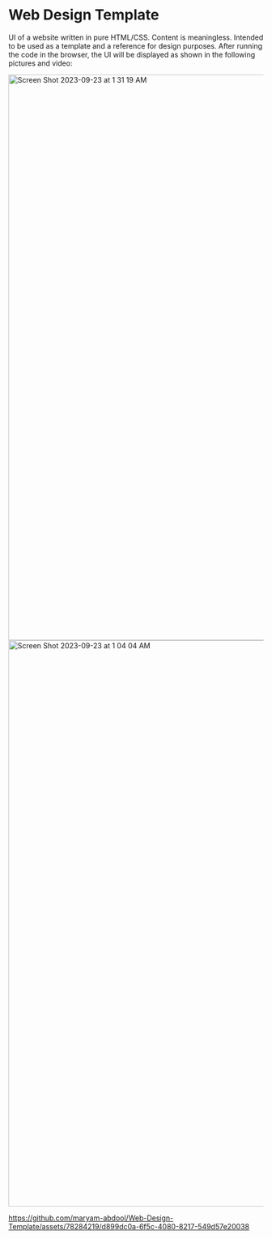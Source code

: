 # Web Design Template
 
UI of a website written in pure HTML/CSS. Content is meaningless. Intended to be used as a template and a reference for design purposes. After running the code in the browser, the UI will be displayed as shown in the following pictures and video:

<img width="1117" alt="Screen Shot 2023-09-23 at 1 31 19 AM" src="https://github.com/maryam-abdool/Web-Design-Template/assets/78284219/92789ff9-c4ab-47e5-bc10-e354d3d25af5">

<img width="1118" alt="Screen Shot 2023-09-23 at 1 04 04 AM" src="https://github.com/maryam-abdool/Web-Design-Template/assets/78284219/62392532-7e40-4ef8-93a3-0da70a54d029">

https://github.com/maryam-abdool/Web-Design-Template/assets/78284219/d899dc0a-6f5c-4080-8217-549d57e20038

